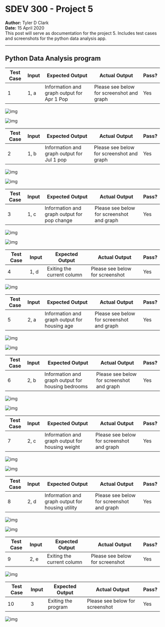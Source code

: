 # SDEV 300 - Project 5

**Author:** Tyler D Clark  
**Date:** 15 April 2020  
This post will serve as documentation for the project 5. Includes test cases and screenshots for the python data analysis app.
___

## Python Data Analysis program

|Test Case |Input|Expected Output|Actual Output|Pass?|
|---|---|---|---|---|
|1| 1, a|Information and graph output for Apr 1 Pop|Please see below for screenshot and graph|Yes|
![img](ss1.png)

![img](display1.png)

|Test Case |Input|Expected Output|Actual Output|Pass?|
|---|---|---|---|---|
|2| 1, b|Information and graph output for Jul 1 pop|Please see below for screenshot and graph|Yes|

![img](ss2.png)

![img](display2.png)

|Test Case |Input|Expected Output|Actual Output|Pass?|
|---|---|---|---|---|
|3| 1, c|Information and graph output for pop change|Please see below for screenshot and graph|Yes|

![img](ss3.png)

![img](display3.png)

|Test Case |Input|Expected Output|Actual Output|Pass?|
|---|---|---|---|---|
|4| 1, d|Exiting the current column|Please see below for screenshot|Yes|

![img](ss4.png)

|Test Case |Input|Expected Output|Actual Output|Pass?|
|---|---|---|---|---|
|5| 2, a|Information and graph output for housing age|Please see below for screenshot and graph|Yes|

![img](ss5.png)

![img](display4.png)

|Test Case |Input|Expected Output|Actual Output|Pass?|
|---|---|---|---|---|
|6| 2, b|Information and graph output for housing bedrooms|Please see below for screenshot and graph|Yes|

![img](ss6.png)

![img](display5.png)

|Test Case |Input|Expected Output|Actual Output|Pass?|
|---|---|---|---|---|
|7| 2, c|Information and graph output for housing weight|Please see below for screenshot and graph|Yes|

![img](ss7.png)

![img](display6.png)

|Test Case |Input|Expected Output|Actual Output|Pass?|
|---|---|---|---|---|
|8| 2, d|Information and graph output for housing utility|Please see below for screenshot and graph|Yes|

![img](ss8.png)

![img](display7.png)

|Test Case |Input|Expected Output|Actual Output|Pass?|
|---|---|---|---|---|
|9| 2, e|Exiting the current column|Please see below for screenshot|Yes|

![img](ss9.png)

|Test Case |Input|Expected Output|Actual Output|Pass?|
|---|---|---|---|---|
|10| 3|Exiting the program|Please see below for screenshot|Yes|

![img](ss10.png)
